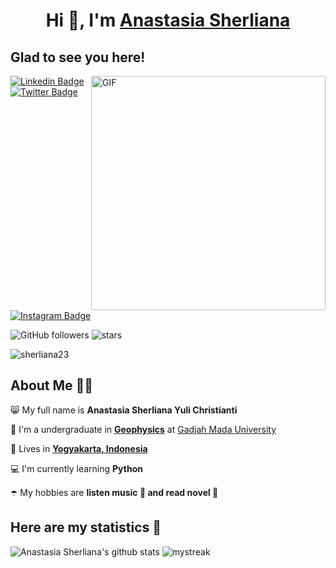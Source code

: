 <h1 align="center">Hi 👋, I'm <a href="https://github.com/sherliana23/sherliana23.git/" target="blank">
Anastasia Sherliana</a></h1>

## Glad to see you here! 

<img align="right" width="375" alt="GIF" src="https://github.com/vimalverma558/vimalverma558/blob/v2/img/dino.gif" />

<a target="_blank" href="https://linkedin.com/in/anastasia-sherliana-yuli-christianti-658172290/">
<img src="https://img.shields.io/badge/-Anastasia Sherliana-blue?style=for-the-badge&logo=Linkedin&logoColor=white&link=https://linkedin.com/in/Anastasia Sherliana/" alt="Linkedin Badge">
</a>
<a target="_blank" href="https://twitter.com/inisherli">
<img src="https://img.shields.io/badge/Anastasia Sherliana-1ca0f1?style=for-the-badge&logo=twitter&logoColor=white&link=https://twitter.com/Anastasia Sherliana" alt="Twitter Badge">
</a>
<a target="_blank" href="https://instagram.com/_asherliaa/">
<img src="https://img.shields.io/badge/-Anastasia Sherliana-E1306C?style=for-the-badge&logo=Instagram&logoColor=white&link=https://instagram.com/Anastasia Sherliana/" alt="Instagram Badge">
</a>


![GitHub followers](https://img.shields.io/github/followers/sherliana23?style=social) ![stars](https://img.shields.io/github/stars/sherliana23?style=social)  <p align="left"> <img src="https://komarev.com/ghpvc/?username=sherliana23&label=Profile%20views&color=0e75b6&style=flat" alt="sherliana23" /> </p>


## About Me 👩🏽

😸 My full name is **Anastasia Sherliana Yuli Christianti**

🏢 I'm a undergraduate in [**Geophysics**](https://geofisika.ugm.ac.id) at [Gadjah Mada University](https://ugm.ac.id)

🏡 Lives in [**Yogyakarta, Indonesia**](https://jogjaprov.go.id)

💻 I'm currently learning **Python**

☂️ My hobbies are **listen music 🎵 and read novel 📔**

## Here are my statistics 🚀
![Anastasia Sherliana's github stats](https://github-readme-stats.vercel.app/api?username=sherliana23&show_icons=true&theme=tokyonight)
<img src="https://github-readme-streak-stats.herokuapp.com/?user=sherliana23&theme=tokyonight" alt="mystreak"/>
